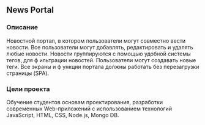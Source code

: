 ## News Portal

### Описание
Новостной портал, в котором пользователи могут совместно вести
новости. Все пользователи могут добавлять, редактировать и
удалять любые новости. Новости группируются с помощью удобной
системы тегов, для ф ильтрации новостей. Пользователи могут
создавать новые теги. Все экраны и ф ункции портала должны
работать без перезагрузки страницы (SPA).

### Цели проекта
Обучение студентов основам проектирования, разработки
современных Web-приложений с использованием технологий
JavaScript, HTML, CSS, Node.js, Mongo DB.
